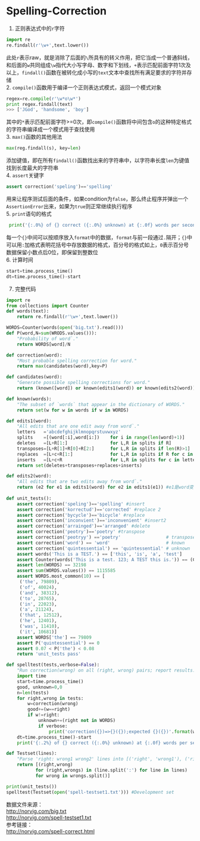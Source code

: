 # Spelling-Correction<br>

1. 正则表达式中的`r`字符
```python
import re
re.findall(r'\w+',text.lower())
```
此处`r`表示raw，就是消除了后面的`\`所具有的转义作用，把它当成一个普通斜线，和后面的`w`共同组成`\w`指代大小写字母、数字和下划线，`+`表示匹配前面字符1次及以上，`findall()`函数在被转化成小写的`text`文本中查找所有满足要求的字符并存储<br>
2. `compile()`函数用于编译一个正则表达式模式，返回一个模式对象
```python
regex=re.compile(r'\w*o\w*')
print regex.findall(text)
>>> ['JGod', 'handsome', 'boy']
```
其中的`*`表示匹配前面字符>=0次，即`compile()`函数将中间包含`o`的这种特定格式的字符串编译成一个模式用于查找使用<br>
3. `max()`函数的其他用法
```python
max(reg.findall(s), key=len)
```
添加键值，即在所有`findall()`函数找出来的字符串中，以字符串长度`len`为键值找到长度最大的字符串<br>
4. `assert`关键字
```python
assert correction('speling')=='spelling'
```
用来让程序测试后面的条件，如果condition为`false`，那么终止程序并弹出一个`AssertionError`出来，如果为`true`则正常继续执行程序<br>
5. `print`语句的格式
```python
 print('{:.0%} of {} correct ({:.0%} unknown) at {:.0f} words per second '.format(good / n, n, unknown / n, n / dt))
 ```
每一个`{}`中间可以按顺序放入`format`中的数据，`format`与前一段通过`.`隔开；`{}`中可以用`:`加格式表明花括号中存放数据的格式，百分号的格式如上，`0`表示百分号数据保留小数点后0位，即保留到整数位<br>
6. 计算时间
```python
start=time.process_time()
dt=time.process_time()-start
```
7. 完整代码
```python
import re
from collections import Counter
def words(text):
    return re.findall(r'\w+',text.lower())

WORDS=Counter(words(open('big.txt').read()))
def P(word,N=sum(WRODS.values())):
    "Probability of word`."
    return WORDS[word]/N

def correction(word):
    "Most probable spelling correction for word."
    return max(candidates(word),key=P)

def candidates(word):
    "Generate possible spelling corrections for word."
    return (known([word]) or known(edits1(word)) or known(edits2(word)) or [word])

def known(words):
    "The subset of `words` that appear in the dictionary of WORDS."
    return set(w for w in words if w in WORDS)

def edits1(word):
    "All edits that are one edit away from word`."
    letters   ='abcdefghijklmnopqrstuvwxyz'
    splits    =[(word[:i],word[i:])    for i in range(len(word)+1)]
    deletes   =[L+R[1:]                for L,R in splits if R]
    transposes=[L+R[1]+R[0]+R[2:]      for L,R in splits if len(R)>1]
    replaces  =[L+c+R[1:]              for L,R in splits if R for c in letters]
    inserts   =[L+c+R                  for L,R in splits for c in letters]
    return set(deletes+transposes+replaces+inserts)

def edits2(word):
    "All edits that are two edits away from word`."
    return (e2 for e1 in edits1(word) for e2 in edits1(e1)) #e1是word变化一位得到的结果，e2是e1再变换一位得到的
    
def unit_tests():
    assert correction('speling')=='spelling' #insert
    assert correction('korrectud')=='corrected' #replace 2
    assert correction('bycycle')=='bicycle' #replace
    assert correction('inconvient')=='inconvenient' #insert2
    assert correction('arrainged')=='arranged' #delete
    assert correction('peotry')=='poetry' #transpose
    assert correction('peotryy') =='poetry'                 # transpose + delete
    assert correction('word') == 'word'                     # known
    assert correction('quintessential') == 'quintessential' # unknown
    assert words('This is a TEST.') == ['this', 'is', 'a', 'test']
    assert Counter(words('This is a test. 123; A TEST this is.')) == (Counter({'123': 1, 'a': 2, 'is': 2, 'test': 2, 'this': 2}))
    assert len(WORDS) == 32198
    assert sum(WORDS.values()) == 1115585
    assert WORDS.most_common(10) == [
     ('the', 79809),
     ('of', 40024),
     ('and', 38312),
     ('to', 28765),
     ('in', 22023),
     ('a', 21124),
     ('that', 12512),
     ('he', 12401),
     ('was', 11410),
     ('it', 10681)]
    assert WORDS['the'] == 79809
    assert P('quintessential') == 0
    assert 0.07 < P('the') < 0.08
    return 'unit_tests pass'

def spelltest(tests,verbose=False):
    "Run correction(wrong) on all (right, wrong) pairs; report results."
    import time
    start=time.process_time()
    good, unknown=0,0
    n=len(tests)
    for right,wrong in tests:
        w=correction(wrong)
        good+=(w==right)
        if w!=right:
            unknown+=(right not in WORDS)
            if verbose:
                print('correction({})=>{}({});expected {}({})'.format(wrong,w,WORDS[w],right,WORDS[right]))
    dt=time.process_time()-start
    print('{:.2%} of {} correct ({:.0%} unknown) at {:.0f} words per second '.format(good / n, n, unknown / n, n / dt))

def Testset(lines):
    "Parse 'right: wrong1 wrong2' lines into [('right', 'wrong1'), ('right', 'wrong2')] pairs."
    return [(right,wrong)
           for (right,wrongs) in (line.split(':') for line in lines)
           for wrong in wrongs.split()]

print(unit_tests())
spelltest(Testset(open('spell-testset1.txt'))) #Development set
```
数据文件来源：<br>
http://norvig.com/big.txt<br>
http://norvig.com/spell-testset1.txt<br>
参考链接：<br>
http://norvig.com/spell-correct.html
